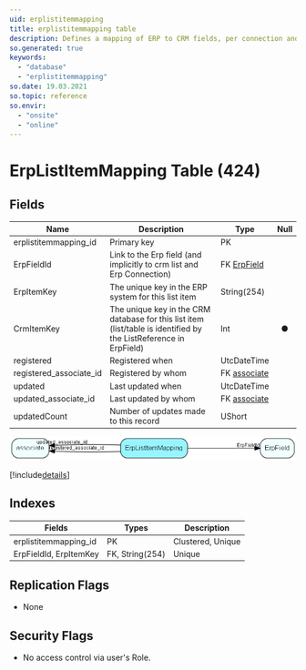 ```yaml
---
uid: erplistitemmapping
title: erplistitemmapping table
description: Defines a mapping of ERP to CRM fields, per connection and actor type
so.generated: true
keywords:
  - "database"
  - "erplistitemmapping"
so.date: 19.03.2021
so.topic: reference
so.envir:
  - "onsite"
  - "online"
---
```


# ErpListItemMapping Table (424)

## Fields

| Name | Description | Type | Null |
|------|-------------|------|:----:|
|erplistitemmapping\_id|Primary key|PK| |
|ErpFieldId|Link to the Erp field (and implicitly to crm list and Erp Connection)|FK [ErpField](ErpField.md)| |
|ErpItemKey|The unique key in the ERP system for this list item|String(254)| |
|CrmItemKey|The unique key in the CRM database for this list item (list/table is identified by the ListReference in ErpField)|Int|&#x25CF;|
|registered|Registered when|UtcDateTime| |
|registered\_associate\_id|Registered by whom|FK [associate](associate.md)| |
|updated|Last updated when|UtcDateTime| |
|updated\_associate\_id|Last updated by whom|FK [associate](associate.md)| |
|updatedCount|Number of updates made to this record|UShort| |


![ErpListItemMapping table relationship diagram](media\ErpListItemMapping.png)

[!include[details](./includes/ErpListItemMapping.md)]

## Indexes

| Fields | Types | Description |
|--------|-------|-------------|
|erplistitemmapping\_id |PK |Clustered, Unique |
|ErpFieldId, ErpItemKey |FK, String(254) |Unique |

## Replication Flags

* None

## Security Flags

* No access control via user's Role.

